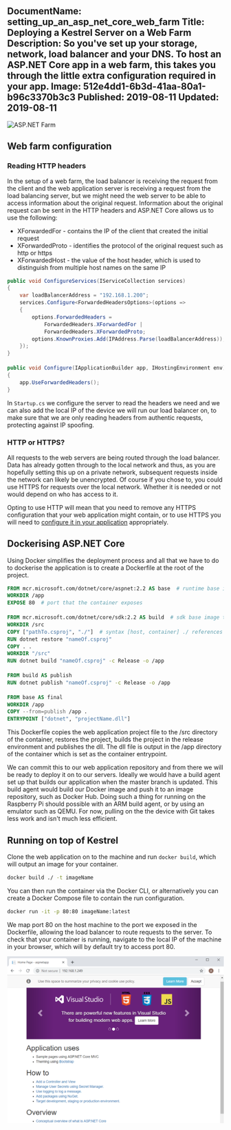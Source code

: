 DocumentName: setting_up_an_asp_net_core_web_farm
Title: Deploying a Kestrel Server on a Web Farm
Description: So you've set up your storage, network, load balancer and your DNS. To host an ASP.NET Core app in a web farm, this takes you through the little extra configuration required in your app.
Image: 512e4dd1-6b3d-41aa-80a1-b96c3370b3c3
Published: 2019-08-11
Updated: 2019-08-11
---
![ASP.NET Farm](../assets/images/blog/512e4dd1-6b3d-41aa-80a1-b96c3370b3c3-w1920-h1440.jpg)

## Web farm configuration

### Reading HTTP headers

In the setup of a web farm, the load balancer is receiving the request from the client and the web application server is receiving a request from the load balancing server, but we might need the web server to be able to access information about the original request. Information about the original request can be sent in the HTTP headers and ASP.NET Core allows us to use the following:

* XForwardedFor - contains the IP of the client that created the initial request
* XForwardedProto - identifies the protocol of the original request such as http or https
* XForwardedHost - the value of the host header, which is used to distinguish from multiple host names on the same IP

```csharp
public void ConfigureServices(IServiceCollection services)
{
    var loadBalancerAddress = "192.168.1.200";
    services.Configure<ForwardedHeadersOptions>(options =>
    {
        options.ForwardedHeaders =
            ForwardedHeaders.XForwardedFor |
            ForwardedHeaders.XForwardedProto;
        options.KnownProxies.Add(IPAddress.Parse(loadBalancerAddress));
    });
}

public void Configure(IApplicationBuilder app, IHostingEnvironment env)
{
    app.UseForwardedHeaders();
}
```

In ```Startup.cs``` we configure the server to read the headers we need and we can also add the local IP of the device we will run our load balancer on, to make sure that we are only reading headers from authentic requests, protecting against IP spoofing.

### HTTP or HTTPS?

All requests to the web servers are being routed through the load balancer. Data has already gotten through to the local network and thus, as you are hopefully setting this up on a private network, subsequent requests inside the network can likely be unencrypted. Of course if you chose to, you could use HTTPS for requests over the local network. Whether it is needed or not would depend on who has access to it.

Opting to use HTTP will mean that you need to remove any HTTPS configuration that your web application might contain, or to use HTTPS you will need to [configure it in your application](https://docs.microsoft.com/en-us/aspnet/core/security/enforcing-ssl?view=aspnetcore-2.2&tabs=visual-studio) appropriately.

## Dockerising ASP.NET Core

Using Docker simplifies the deployment process and all that we have to do to dockerise the application is to create a Dockerfile at the root of the project.

```dockerfile
FROM mcr.microsoft.com/dotnet/core/aspnet:2.2 AS base  # runtime base image to use
WORKDIR /app
EXPOSE 80  # port that the container exposes

FROM mcr.microsoft.com/dotnet/core/sdk:2.2 AS build  # sdk base image to use
WORKDIR /src
COPY ["pathTo.csproj", "./"]  # syntax [host, container] ./ references current working directory
RUN dotnet restore "nameOf.csproj"
COPY . .
WORKDIR "/src"
RUN dotnet build "nameOf.csproj" -c Release -o /app

FROM build AS publish
RUN dotnet publish "nameOf.csproj" -c Release -o /app

FROM base AS final
WORKDIR /app
COPY --from=publish /app .
ENTRYPOINT ["dotnet", "projectName.dll"]
```

This Dockerfile copies the web application project file to the /src directory of the container, restores the project, builds the project in the release environment and publishes the dll. The dll file is output in the /app directory of the container which is set as the container entrypoint.

We can commit this to our web application repository and from there we will be ready to deploy it on to our servers. Ideally we would have a build agent set up that builds our application when the master branch is updated. This build agent would build our Docker image and push it to an image repository, such as Docker Hub. Doing such a thing for running on the Raspberry Pi should possible with an ARM build agent, or by using an emulator such as QEMU. For now, pulling on the the device with Git takes less work and isn't much less efficient.

## Running on top of Kestrel

Clone the web application on to the machine and run ```docker build```, which will output an image for your container.

```bash
docker build ./ -t imageName
```

You can then run the container via the Docker CLI, or alternatively you can create a Docker Compose file to contain the run configuration.

```bash
docker run -it -p 80:80 imageName:latest
```

We map port 80 on the host machine to the port we exposed in the Dockerfile, allowing the load balancer to route requests to the server. To check that your container is running, navigate to the local IP of the machine in your browser, which will by default try to access port 80.

![Image of sample application running](../assets/images/blog/content/5cb6fb87-75d0-4aa4-99c7-b7815ca7ea70.png)
